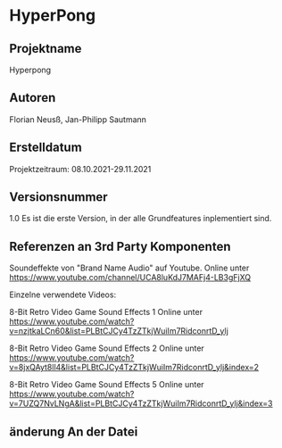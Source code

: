 # HyperPong
## Projektname
Hyperpong
## Autoren
Florian Neusß, Jan-Philipp Sautmann
## Erstelldatum
Projektzeitraum: 08.10.2021-29.11.2021
## Versionsnummer
1.0 Es ist die erste Version, in der alle Grundfeatures inplementiert sind.
## Referenzen an 3rd Party Komponenten
Soundeffekte von "Brand Name Audio" auf Youtube. Online unter https://www.youtube.com/channel/UCA8luKdJ7MAFj4-LB3gFjXQ

Einzelne verwendete Videos:

8-Bit Retro Video Game Sound Effects 1 Online unter https://www.youtube.com/watch?v=nzjtkaLCn60&list=PLBtCJCy4TzZTkjWuiIm7RidconrtD_ylj

8-Bit Retro Video Game Sound Effects 2 Online unter https://www.youtube.com/watch?v=8jxQAyt8ll4&list=PLBtCJCy4TzZTkjWuiIm7RidconrtD_ylj&index=2

8-Bit Retro Video Game Sound Effects 5 Online unter https://www.youtube.com/watch?v=7UZQ7NvLNgA&list=PLBtCJCy4TzZTkjWuiIm7RidconrtD_ylj&index=3


## änderung An der Datei
